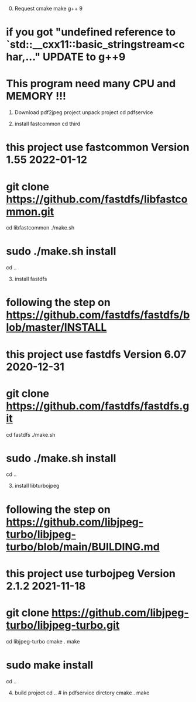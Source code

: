 0. Request
cmake
make
g++ 9 
# if you got "undefined reference to `std::__cxx11::basic_stringstream<char,..." UPDATE to g++9
# This program need many CPU and MEMORY !!!

1. Download pdf2jpeg project
unpack project
cd pdfservice

2. install fastcommon
cd third

# this project use fastcommon Version 1.55  2022-01-12
# git clone https://github.com/fastdfs/libfastcommon.git
cd libfastcommon
./make.sh
# sudo ./make.sh install
cd ..

3. install fastdfs
# following the step on https://github.com/fastdfs/fastdfs/blob/master/INSTALL
# this project use fastdfs Version 6.07  2020-12-31
# git clone https://github.com/fastdfs/fastdfs.git
cd fastdfs
./make.sh
# sudo ./make.sh install
cd ..

3. install libturbojpeg

# following the step on https://github.com/libjpeg-turbo/libjpeg-turbo/blob/main/BUILDING.md
# this project use turbojpeg Version 2.1.2  2021-11-18
# git clone https://github.com/libjpeg-turbo/libjpeg-turbo.git
cd libjpeg-turbo
cmake .
make
# sudo make install
cd ..

4. build project
cd ..   # in pdfservice dirctory
cmake .
make




